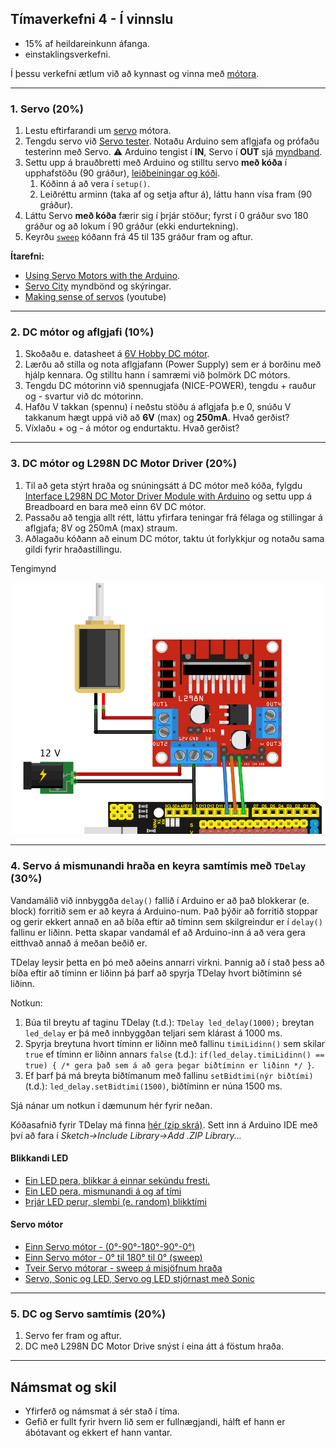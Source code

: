 ## Tímaverkefni 4 - **Í vinnslu**

- 15% af heildareinkunn áfanga.
- einstaklingsverkefni.

Í þessu verkefni ætlum við að kynnast og vinna með [mótora](https://www.instructables.com/Motors-and-Motion/).

---

### 1. Servo (20%)
1. Lestu eftirfarandi um [servo](https://www.instructables.com/Servo-A-Go-Go/) mótora.
1. Tengdu servo við [Servo tester](https://www.allelectronics.com/item/str-110/servo-tester/1.html). Notaðu Arduino sem aflgjafa og prófaðu testerinn með Servo. :warning: Arduino tengist í **IN**, Servo í **OUT** sjá [myndband](https://youtu.be/--bpb485i1Q?t=42).
1. Settu upp á brauðbretti með Arduino og stilltu servo **með kóða** í upphafstöðu (90 gráður), [leiðbeiningar og kóði](https://lastminuteengineers.com/servo-motor-arduino-tutorial/).
   1. Kóðinn á að vera í `setup()`. 
   1. Leiðréttu arminn (taka af og setja aftur á), láttu hann vísa fram (90 gráður). 
1. Láttu Servo **með kóða** færir sig í þrjár stöður; fyrst í 0 gráður svo 180 gráður og að lokum í 90 gráður (ekki endurtekning).
1. Keyrðu [`sweep`](https://lastminuteengineers.com/servo-motor-arduino-tutorial/#arduino-code-sweep) kóðann frá 45 til 135 gráður fram og aftur.  


**Ítarefni:**
- [Using Servo Motors with the Arduino](https://dronebotworkshop.com/servo-motors-with-arduino/).
- [Servo City](https://www.servocity.com/servo-faqs/) myndbönd og skýringar.
- [Making sense of servos](https://www.youtube.com/watch?v=IpubzroBjsQ&ab_channel=MakingtoLearn) (youtube)


<!-- 
Spurningar
1. Hvað er mótorinn lengi að snúa sér í 90 gráður miðað við 6V?
1. Hvað er átt við að stöðvun [snúningsvægis](https://www.youtube.com/watch?v=T99yH_gw3p8) (stall torque) sé 10kg/cm við 6v? 
-->

---

### 2. DC mótor og aflgjafi (10%)

1. Skoðaðu e. datasheet á [6V Hobby DC mótor](https://www.robotshop.com/media/files/pdf/datasheet-711.pdf). 
1. Lærðu að stilla og nota aflgjafann (Power Supply) sem er á borðinu með hjálp kennara. Og stilltu hann í samræmi við þolmörk DC mótors.
1. Tengdu DC mótorinn við spennugjafa (NICE-POWER), tengdu + rauður og - svartur við dc mótorinn. 
1. Hafðu V takkan (spennu) í neðstu stöðu á aflgjafa þ.e 0, snúðu V takkanum hægt uppá við að **6V** (max) og **250mA**. Hvað gerðist?
1. Víxlaðu + og - á mótor og endurtaktu. Hvað gerðist?


<!-- Stall current is the highest current that the motor can draw (under maximum torque load) -->

---

### 3. DC mótor og L298N DC Motor Driver (20%)
1. Til að geta stýrt hraða og snúningsátt á DC mótor með kóða, fylgdu [Interface L298N DC Motor Driver Module with Arduino](https://lastminuteengineers.com/l298n-dc-stepper-driver-arduino-tutorial/) og settu upp á Breadboard en bara með einn 6V DC mótor. 
1. Passaðu að tengja allt rétt, láttu yfirfara teningar frá félaga og stillingar á aflgjafa; 8V og 250mA (max) straum. 
1. Aðlagaðu kóðann að einum DC mótor, taktu út forlykkjur og notaðu sama gildi fyrir hraðastillingu.

Tengimynd

![dc mótor og L298N](https://github.com/VESM1VS/AFANGI/blob/main/Kennsluefni/einn_dc_l298n.png)


---

### 4. Servo á mismunandi hraða en keyra samtímis með `TDelay` (30%)

Vandamálið við innbyggða `delay()` fallið í Arduino er að það blokkerar (e. block) forritið sem er að keyra á Arduino-num. Það þýðir að forritið stoppar og gerir ekkert annað en að bíða eftir að tíminn sem skilgreindur er í `delay()` fallinu er liðinn. Þetta skapar vandamál ef að Arduino-inn á að vera gera eitthvað annað á meðan beðið er.

TDelay leysir þetta en þó með aðeins annarri virkni. Þannig að í stað þess að bíða eftir að tíminn er liðinn þá þarf að spyrja TDelay hvort biðtíminn sé liðinn.

Notkun:

1. Búa til breytu af taginu TDelay (t.d.): `TDelay led_delay(1000);` breytan `led_delay` er þá með innbyggðan teljari sem klárast á 1000 ms.
2. Spyrja breytuna hvort tíminn er liðinn með fallinu `timiLidinn()` sem skilar `true` ef tíminn er liðinn annars `false` (t.d.): `if(led_delay.timiLidinn() == true) { /* gera það sem á að gera þegar biðtíminn er liðinn */ }`.
3. Ef þarf þá má breyta biðtímanum með fallinu `setBidtimi(nýr biðtími)` (t.d.): `led_delay.setBidtimi(1500)`, biðtíminn er núna 1500 ms.

Sjá nánar um notkun í dæmunum hér fyrir neðan.

<!-- 
Dæmi:

| Delay | TDelay |
| --- | --- |
| <pre>delay(1000);<br>digitalWrite(LED, HIGH);</pre> | <pre>if(led_delay.timiLidinn() == true) {<br>&emsp; digitalWrite(LED,HIGH)<br>}</pre>
-->

Kóðasafnið fyrir TDelay má finna [hér (zip skrá)](https://github.com/VESM1VS/AFANGI/raw/main/Kodi/tdelay.zip). Sett inn á Arduino IDE með því að fara í *Sketch->Include Library->Add .ZIP Library...*

#### Blikkandi LED

- [Ein LED pera, blikkar á einnar sekúndu fresti.](https://wokwi.com/projects/349788528390963795)
- [Ein LED pera, mismunandi á og af tími](https://wokwi.com/projects/349253817043255891)
- [Þrjár LED perur, slembi (e. random) blikktími](https://wokwi.com/projects/349252429929251411)

#### Servo mótor

- [Einn Servo mótor - (0°-90°-180°-90°-0°)](https://wokwi.com/projects/349789993741320787)
- [Einn Servo mótor - 0° til 180° til 0° (sweep)](https://wokwi.com/projects/349792066153218642)
- [Tveir Servo mótorar - sweep á misjöfnum hraða](https://wokwi.com/projects/349794862688633427)
- [Servo, Sonic og LED, Servo og LED stjórnast með Sonic](https://wokwi.com/projects/349337061426201170)

---

### 5. DC og Servo samtímis (20%)

1. Servo fer fram og aftur. 
1. DC með L298N DC Motor Drive snýst í eina átt á föstum hraða.

---

## Námsmat og skil
- Yfirferð og námsmat á sér stað í tíma.
- Gefið er fullt fyrir hvern lið sem er fullnægjandi, hálft ef hann er ábótavant og ekkert ef hann vantar.


<!--
### PCA9685 Servo Driver (20%)

Stýrðu tvo Servo með [PCA9685 16-Channel Servo Driver](https://dronebotworkshop.com/servo-motors-with-arduino/#PCA9685_Servo_Driver_Board) sem þú færð frá kennara að láni. 
-->

<!--
###  DC mótor og Arduino (20%)

1. tengdu eins og í mynd, DC mótor og _TIP120_ [transistor](https://www.instructables.com/Transistors/) en hann er notaður til að kveikja og slökkva á mótornum. <br> ![Mynd](https://github.com/eirben/VESM1/blob/master/d%C3%A6mi/9V_DC_motor_tip120.png)
2. keyrðu svo eftirfarandi kóða.
``` C
#define pwm 9  // breyta sem inniheldur töluna 9

void setup() {
  pinMode(pwm,OUTPUT);  // notum datapinna 9 á Arduino
  analogWrite(pwm,0);   // set hraðann á mótor í núll
}
void loop() {
  analogWrite(pwm, 255);  // 255 er mesti snúningshraðinnn
  delay(1000);
  analogWrite(pwm, 0);
  delay(1000);
}
```
3. Prófaðu að breyta gildunum í `analogWrite()`, gildin eru frá 0 - 255.

Sjá einnig: [Lesson 13. DC Motors](https://learn.adafruit.com/adafruit-arduino-lesson-13-dc-motors). [Diode](https://www.instructables.com/Diodes/) notuð til að koma í veg fyrir að rafmagn fari í öfuga átt, diode þarf svo viðnám (einsog LED).
-->

<!--
### DC mótor og L293D mótor driver 
Til að geta stýrt hraða og snúningsátt á DC mótor með kóða, fylgdu [Lesson 15. DC Motor Reversing](https://learn.adafruit.com/adafruit-arduino-lesson-15-dc-motor-reversing) og settu upp á Breadboard. Notaðu breytiviðnám til að stýra hraðanum og takka til að stýra átt. Nánar um [L293D](https://maker.pro/custom/projects/all-you-need-to-know-about-l293d)
-->

<!--
### VEX mótor
Tengingar í [Vex 393](http://cmra.rec.ri.cmu.edu/products/cortex_video_trainer/lesson/media_files/2_wire_393_motor_ig.pdf) mótora eru eins og á servomótor það sem er öðruvísi er að Vex er með ESC electric speed controler þá getum við stjórnað hraða.

1. Tengdu einn mótor eins og servo. Prófaðu mótorinn með arduino en til þess þurfið þið að sækja kóðasafn (Library) [hér](https://github.com/michaellatman/Arduino-VEX) Veljið græna takkan (Code) og Download ZIP, Opnið Arduino og veljið Sketch - Include Library - Add.ZIP Library og veljið það sem þið sóttuð. Kóðinn hér fyrir neðan ætti þá að virka fínt. 
``` C
/*
   Vexmótor getur breytt um hraða með þvi að breyta gildum frá -255 til  +255
*/
#include <Servo.h>
#include <VexMotor.h>     // includes the vexMotor library - uses Servo.h
VexMotor myVexMotor1(9);  // creates an instance of the vexMotor class
int speed = 255;          // ath -255 fer á fullt afturábak, ekki fara neðar en 100 eða - 100 það vantar meiri spennu til þess( gerður fyrir 7,2V)

void setup()
{
  myVexMotor1.set(9);    // setup, attach the vexMotor onto pin 9
  Serial.begin(9600);    // starts the Serial communication on Arduino
}

void loop()
{
  myVexMotor1.set(255);//á fullt áfram
  delay(2000);// fullt áfram í 2 sek
  myVexMotor1.set(-255);//á fullt afturábak
  delay(2000);
  myVexMotor1.set(100);//hálfa ferð áfram
  delay(2000);
  myVexMotor1.set(-100);//hálfa ferð afturábak
  delay(2000);
}
```

Settu upp línulega hreyfingu með Vex mótor, tannhjólum, VEX íhlutum. <br>
![mynd](https://github.com/VESM1VS/AFANGI/blob/main/Myndir/vexMotorTenging.png).
-->

